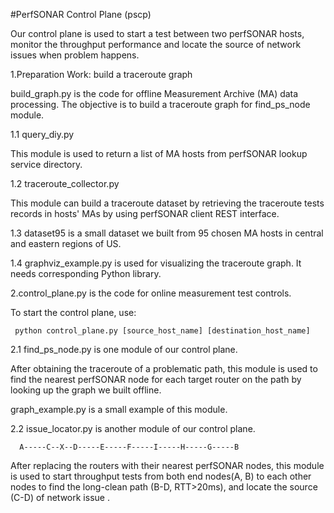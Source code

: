 #PerfSONAR Control Plane (pscp)

Our control plane is used to start a test between two perfSONAR hosts, monitor the throughput performance and locate the source of network issues when problem happens.

 1.Preparation Work: build a traceroute graph
 
   build_graph.py is the code for offline Measurement Archive (MA) data processing. The objective is to build a traceroute graph for find_ps_node module.
 
 1.1 query_diy.py 

   This module is used to return a list of MA hosts from perfSONAR lookup service directory.

 1.2 traceroute_collector.py
      
   This module can build a traceroute dataset by retrieving the traceroute tests records in hosts' MAs by using perfSONAR client REST interface.
      
 1.3 dataset95 is a small dataset we built from 95 chosen MA hosts in central and eastern regions of US.

 1.4 graphviz_example.py is used for visualizing the traceroute graph. It needs corresponding Python library.

 2.control_plane.py is the code for online measurement test controls.

   To start the control plane, use:
   
     python control_plane.py [source_host_name] [destination_host_name]

 2.1 find_ps_node.py is one module of our control plane.
      
After obtaining the traceroute of a problematic path, this module is used to find the nearest perfSONAR node for each target router on the path by looking up the graph we built offline.

graph_example.py is a small example of this module.

 2.2 issue_locator.py is another module of our control plane.
      
      A-----C--X--D-----E-----F-----I-----H-----G-----B

After replacing the routers with their nearest perfSONAR nodes, this module is used to start throughput tests from both end nodes(A, B) to each other nodes to find the long-clean path (B-D, RTT>20ms), and locate the source (C-D) of network issue .





